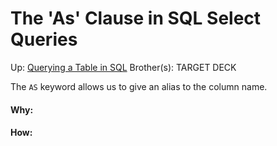 # The 'As' Clause in SQL Select Queries

Up: [Querying a Table in SQL](querying_a_table_in_sql)
Brother(s):
TARGET DECK

The `AS` keyword allows us to give an alias to the column name.



































#### Why:
#### How:









